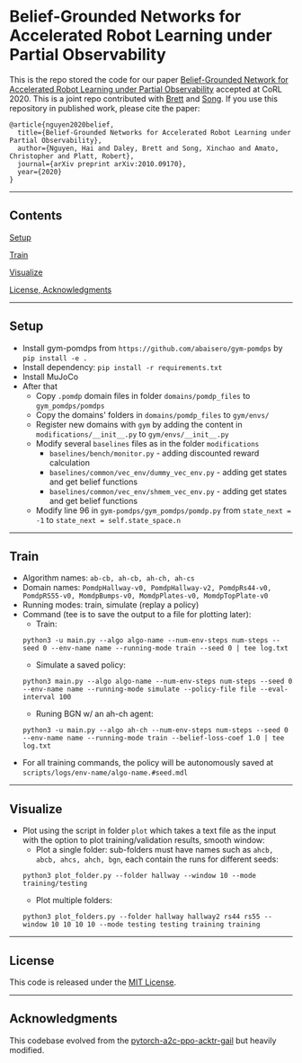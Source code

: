 # Belief-Grounded Networks for Accelerated Robot Learning under Partial Observability

This is the repo stored the code for our paper [Belief-Grounded Network for Accelerated Robot Learning under Partial Observability](https://arxiv.org/abs/2010.09170) accepted at CoRL 2020. This is a joint repo contributed with [Brett](https://github.com/brett-daley) and [Song](https://github.com/xinchaosong). If you use this repository in published work, please cite the paper:

```
@article{nguyen2020belief,
  title={Belief-Grounded Networks for Accelerated Robot Learning under Partial Observability},
  author={Nguyen, Hai and Daley, Brett and Song, Xinchao and Amato, Christopher and Platt, Robert},
  journal={arXiv preprint arXiv:2010.09170},
  year={2020}
}
```
---
## Contents

[Setup](#setup)

[Train](#train)

[Visualize](#visualize)

[License, Acknowledgments](#license)

---

## Setup

- Install gym-pomdps from `https://github.com/abaisero/gym-pomdps` by `pip install -e .`
- Install dependency: `pip install -r requirements.txt`
- Install MuJoCo
- After that
  - Copy `.pomdp` domain files in folder `domains/pomdp_files` to `gym_pomdps/pomdps`
  - Copy the domains' folders in `domains/pomdp_files` to `gym/envs/`
  - Register new domains with `gym` by adding the content in `modifications/__init__.py` to `gym/envs/__init__.py`
  - Modify several `baselines` files as in the folder `modifications`
    * `baselines/bench/monitor.py` - adding discounted reward calculation
    * `baselines/common/vec_env/dummy_vec_env.py` - adding get states and get belief functions
    * `baselines/common/vec_env/shmem_vec_env.py` - adding get states and get belief functions
  - Modify line 96 in `gym-pomdps/gym_pomdps/pomdp.py` from `state_next = -1` to `state_next = self.state_space.n`

---

## Train

* Algorithm names: `ab-cb, ah-cb, ah-ch, ah-cs`
* Domain names: `PomdpHallway-v0, PomdpHallway-v2, PomdpRs44-v0, PomdpRS55-v0, MomdpBumps-v0, MomdpPlates-v0, MomdpTopPlate-v0`
* Running modes: train, simulate (replay a policy)
* Command (tee is to save the output to a file for plotting later): 
  * Train: 
  ```
  python3 -u main.py --algo algo-name --num-env-steps num-steps --seed 0 --env-name name --running-mode train --seed 0 | tee log.txt
  ```
  * Simulate a saved policy: 
  ```
  python3 main.py --algo algo-name --num-env-steps num-steps --seed 0 --env-name name --running-mode simulate --policy-file file --eval-interval 100
  ```
  * Runing BGN w/ an ah-ch agent: 
  ```
  python3 -u main.py --algo ah-ch --num-env-steps num-steps --seed 0 --env-name name --running-mode train --belief-loss-coef 1.0 | tee log.txt
  ```
* For all training commands, the policy will be autonomously saved at `scripts/logs/env-name/algo-name.#seed.mdl`

---

## Visualize

* Plot using the script in folder `plot` which takes a text file as the input with the option to plot training/validation results, smooth window:
  * Plot a single folder: sub-folders must have names such as `ahcb, abcb, ahcs, ahch, bgn`, each contain the runs for different seeds: 
  ```
  python3 plot_folder.py --folder hallway --window 10 --mode training/testing
  ```
  * Plot multiple folders: 
  ```
  python3 plot_folders.py --folder hallway hallway2 rs44 rs55 --window 10 10 10 10 --mode testing testing training training
  ```

---

## License

This code is released under the [MIT License](https://github.com/hai-h-nguyen/belief-grounded-network/blob/master/LICENSE).

---

## Acknowledgments

This codebase evolved from the [pytorch-a2c-ppo-acktr-gail](https://github.com/ikostrikov/pytorch-a2c-ppo-acktr-gail) but heavily modified.